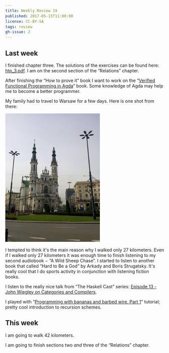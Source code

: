 ```yaml
---
title: Weekly Review 19
published: 2017-05-15T11:00:00
license: CC-BY-SA
tags: review
gh-issue: 2
---
```


<div></div><!--more-->

Last week
---------
I finished chapter three. The solutions of the exercises can be found here: [htp_3.pdf](https://github.com/drets/how-to-prove-it/blob/master/htp_3.pdf). I am on the second section of the “Relations” chapter.

After finishing the “How to prove it” book I want to work on the “[Verified Functional Programming in Agda](http://a.co/iJSr8IR)” book. Some knowledge of Agda may help me to become a better programmer.

My family had to travel to Warsaw for a few days. Here is one shot from there:

<img src="/images/posts/weekly-review-2017-19/warsaw.jpg" width="300" />

I tempted to think it's the main reason why I walked only 27 kilometers. Even if I walked only 27 kilometers it was enough time to finish listening to my second audiobook − “A Wild Sheep Chase”. I started to listen to another book that called “Hard to Be a God” by Arkady and Boris Strugatsky. It's really cool that I do sports activity in conjunction with listening fiction books.

I listen to the really nice talk from “The Haskell Cast” series: [Episode 13 - John Wiegley on Categories and Compilers](http://www.haskellcast.com/episode/013-john-wiegley-on-categories-and-compilers).

I played with “[Programming with bananas and barbed wire. Part 1](https://monad.cat/posts/2016-05-10-barbed-wire.html)” tutorial; pretty cool introduction to recursion schemes.

This week
---------
I am going to walk 42 kilometers.

I am going to finish sections two _and_ three of the “Relations” chapter.
